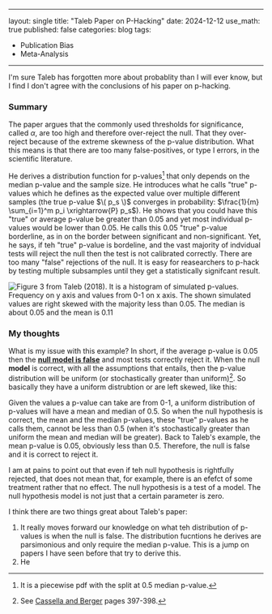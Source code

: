 
---
layout: single
title: "Taleb Paper on P-Hacking"
date: 2024-12-12
use_math: true
published: false
categories: blog
tags:
  - Publication Bias
  - Meta-Analysis


---


I'm sure Taleb has forgotten more about probablity than I will ever know, but I find I don't agree with the conclusions of his paper on p-hacking.


### Summary

The paper argues that the commonly used thresholds for significance, called $\alpha$, are too high and therefore over-reject the null. That they over-reject because of the extreme skewness of the p-value distribution. What this means is that there are too many false-positives, or type I errors, in the scientific literature. 

He derives a distribution function for p-values[^1] that only depends on the median p-value and the sample size. He introduces what he calls "true" p-values which he defines as the expected value over multiple different samples (the true p-value $\( p_s \)$ converges in probability: $\frac{1}{m} \sum_{i=1}^m p_i \xrightarrow{P} p_s$). He shows that you could have this "true" or average p-value be greater than 0.05 and yet most individual p-values would be lower than 0.05. He calls this 0.05 "true" p-value borderline, as in on the border between significant and non-significant. Yet, he says, if teh "true" p-value is bordeline, and the vast majority of indvidual tests will reject the null then the test is not calibrated correctly. There are too many "false" rejections of the null. It is easy for reasearchers to p-hack by testing multiple subsamples until they get a statistically signifcant result. 

![Figure 3 from Taleb (2018). It is a histogram of simulated p-values. Frequency on y axis and values from 0-1 on x axis. The shown simulated values are right skewed with the majority less than 0.05. The median is about 0.05 and the mean is 0.11](/home/assets/blogassets/talebfig3.PNG)



### My thoughts

What is my issue with this example? In short, if the average p-value is 0.05 then the <ins>**null model is false**</ins> and most tests correctly reject it. When the null **model** is correct, with all the assumptions that entails, then the p-value distribution will be uniform (or stochastically greater than uniform)[^2]. So basically they have a uniform distrubtion or are left skewed, like this:


Given the values a p-value can take are from 0-1, a uniform distribution of p-values will have a mean and median of 0.5. So when the null hypothesis is correct, the mean and the median p-values, these "true" p-values as he calls them, cannot be less than 0.5 (when it's stochastically greater than uniform the mean and median will be greater). Back to Taleb's example, the mean p-value is 0.05, obviously less than 0.5. Therefore, the null is false and it is correct to reject it. 

I am at pains to point out that even if teh null hypothesis is rightfully rejected, that does not mean that, for example, there is an efefct of some treatment rather that no effect. The null hypothesis is a test of a model. The null hypothesis model is not just that a certain parameter is zero. 



I think there are two things great about Taleb's paper:

1. It really moves forward our knowledge on what teh distribution of p-values is when the null is false. The distribution fucntions he derives are parsimonious and only require the median p-value. This is a jump on papers I have seen before that try to derive this.
2. He 

[^1]: It is a piecewise pdf with the split at 0.5 median p-value. 
[^2]: See [Cassella and Berger](https://pages.stat.wisc.edu/~shao/stat610/Casella_Berger_Statistical_Inference.pdf) pages 397-398.
